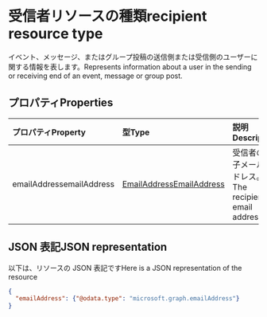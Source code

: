 # <a name="recipient-resource-type"></a><span data-ttu-id="e8c63-101">受信者リソースの種類</span><span class="sxs-lookup"><span data-stu-id="e8c63-101">recipient resource type</span></span>

<span data-ttu-id="e8c63-102">イベント、メッセージ、またはグループ投稿の送信側または受信側のユーザーに関する情報を表します。</span><span class="sxs-lookup"><span data-stu-id="e8c63-102">Represents information about a user in the sending or receiving end of an event, message or group post.</span></span> 

## <a name="properties"></a><span data-ttu-id="e8c63-103">プロパティ</span><span class="sxs-lookup"><span data-stu-id="e8c63-103">Properties</span></span>
| <span data-ttu-id="e8c63-104">プロパティ</span><span class="sxs-lookup"><span data-stu-id="e8c63-104">Property</span></span>     | <span data-ttu-id="e8c63-105">型</span><span class="sxs-lookup"><span data-stu-id="e8c63-105">Type</span></span>   |<span data-ttu-id="e8c63-106">説明</span><span class="sxs-lookup"><span data-stu-id="e8c63-106">Description</span></span>|
|:---------------|:--------|:----------|
|<span data-ttu-id="e8c63-107">emailAddress</span><span class="sxs-lookup"><span data-stu-id="e8c63-107">emailAddress</span></span>|[<span data-ttu-id="e8c63-108">EmailAddress</span><span class="sxs-lookup"><span data-stu-id="e8c63-108">EmailAddress</span></span>](emailaddress.md)|<span data-ttu-id="e8c63-109">受信者の電子メール アドレス。</span><span class="sxs-lookup"><span data-stu-id="e8c63-109">The recipient's email address.</span></span>|

## <a name="json-representation"></a><span data-ttu-id="e8c63-110">JSON 表記</span><span class="sxs-lookup"><span data-stu-id="e8c63-110">JSON representation</span></span>

<span data-ttu-id="e8c63-111">以下は、リソースの JSON 表記です</span><span class="sxs-lookup"><span data-stu-id="e8c63-111">Here is a JSON representation of the resource</span></span>

<!-- {
  "blockType": "resource",
  "optionalProperties": [

  ],
  "@odata.type": "microsoft.graph.recipient"
}-->

```json
{
  "emailAddress": {"@odata.type": "microsoft.graph.emailAddress"}
}

```

<!-- uuid: 8fcb5dbc-d5aa-4681-8e31-b001d5168d79
2015-10-25 14:57:30 UTC -->
<!-- {
  "type": "#page.annotation",
  "description": "recipient resource",
  "keywords": "",
  "section": "documentation",
  "tocPath": ""
}-->